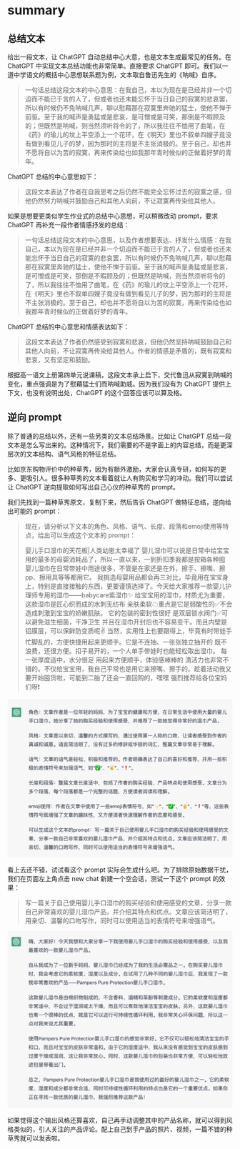 # summary

## 总结文本

给出一段文本，让 ChatGPT 自动总结中心大意，也是文本生成最常见的任务。在 ChatGPT 中实现文本总结功能也非常简单。直接要求 ChatGPT 即可。我们以一道中学语文的概括中心思想联系题为例，文本取自鲁迅先生的《呐喊》自序。

> 一句话总结这段文本的中心意思：在我自己，本以为现在是已经并非一个切迫而不能已于言的人了，但或者也还未能忘怀于当日自己的寂寞的悲哀罢，所以有时候仍不免呐喊几声，聊以慰藉那在寂寞里奔驰的猛士，使他不惮于前驱。至于我的喊声是勇猛或是悲哀，是可憎或是可笑，那倒是不暇顾及的；但既然是呐喊，则当然须听将令的了，所以我往往不恤用了曲笔，在《药》的瑜儿的坟上平空添上一个花环，在《明天》里也不叙单四嫂子竟没有做到看见儿子的梦，因为那时的主将是不主张消极的。至于自己，却也并不愿将自以为苦的寂寞，再来传染给也如我那年青时候似的正做着好梦的青年。

ChatGPT 总结的中心意思如下：

> 这段文本表达了作者在自我思考之后仍然不能完全忘怀过去的寂寞之感，但他仍然努力呐喊并鼓励自己和其他人向前，不让寂寞再传染给其他人。

如果是想要更类似学生作业式的总结中心思想，可以稍微改动 prompt，要求 ChatGPT 再补充一段作者情感抒发的总结：

> 一句话总结这段文本的中心意思，以及作者想要表达、抒发什么情感：在我自己，本以为现在是已经并非一个切迫而不能已于言的人了，但或者也还未能忘怀于当日自己的寂寞的悲哀罢，所以有时候仍不免呐喊几声，聊以慰藉那在寂寞里奔驰的猛士，使他不惮于前驱。至于我的喊声是勇猛或是悲哀，是可憎或是可笑，那倒是不暇顾及的；但既然是呐喊，则当然须听将令的了，所以我往往不恤用了曲笔，在《药》的瑜儿的坟上平空添上一个花环，在《明天》里也不叙单四嫂子竟没有做到看见儿子的梦，因为那时的主将是不主张消极的。至于自己，却也并不愿将自以为苦的寂寞，再来传染给也如我那年青时候似的正做着好梦的青年。

ChatGPT 总结的中心意思和情感表达如下：

> 这段文本表达了作者仍然感受到寂寞和悲哀，但他仍然坚持呐喊鼓励自己和其他人向前，不让寂寞再传染给其他人。作者的情感是矛盾的，既有寂寞和悲哀，又有坚定和鼓励。

根据高一语文上册第四单元说课稿，这段文本承上启下，交代鲁迅从寂寞到呐喊的变化，重点强调是为了慰藉猛士们而呐喊助威。因为我们没有为 ChatGPT 提供上下文，也没有说明出处，ChatGPT 的这个回答应该可以算及格。

## 逆向 prompt

除了普通的总结以外，还有一些另类的文本总结场景。比如让 ChatGPT 总结一段文本是怎么写出来的。这种情况下，我们需要的不是字面上的内容总结，而是更深层次的文本结构、语气风格的特征总结。

比如京东购物评价中的种草秀，因为有额外激励，大家会认真专研，如何写的更多、更吸引人。很多种草秀的文本看着就让人有购买和学习的冲动。我们可以尝试让 ChatGPT 逆向提取如何写出自己心仪的种草秀的 prompt。

我们先找到一篇种草秀原文，复制下来，然后告诉 ChatGPT 做特征总结，逆向给出可能的 prompt：

> 现在，请分析以下文本的角色、风格、语气、长度、段落和emoji使用等特点，给出可以生成这个文本的 prompt：
> 
> 婴儿手口湿巾的天花板|人类幼崽太幸福了
> 婴儿湿巾可以说是日常中给宝宝用的最多的母婴消耗品了，所以一直以来，一到折扣季我都是按箱各种囤 婴儿湿巾在日常带娃中用途很多，不管是在家还是在外，擦手、擦嘴、擦pp、擦用具等等都用它。
> 我挑选母婴用品都会再三对比，毕竟用在宝宝身上，特别是直接接触的东西，更要谨慎选择了。今天给大家推荐一款婴儿护理师专用的湿巾——babycare紫湿巾✨
> 给宝宝用的湿巾，材质尤为重要，这款湿巾是匠心织而成的水刺无纺布 亲肤柔软☁重点是它是弱酸性的✅不会造成刺激到宝宝的娇嫩肌肤。
> 它的包装的密封性很好 是双层锁水阀门✅可以避免滋生细菌，干净卫生 并且在湿巾开封后也不容易变干。而且内壁是铝膜层，可以保鲜防变质呢✌
> 当然，实用性上也要跟得上，毕竟有时带娃手忙脚乱的，方便快捷用起来更顺手。它是不连抽、一张张独立抽开的 既不浪费，还很方便。扣子易开的，一个人单手带娃时也能轻松取出湿巾。
> 每一张厚度适中，水分很足 用起来方便顺手，体验感棒棒的 清洁力也非常不错的。不仅给宝宝用，我自己平常也是用它来擦嘴、擦手的。趁着活动我又要开始囤货啦，可能到二胎了还会一直回购的，嘿嘿 强烈推荐给各位宝妈们呀❗

![](/images/awesome/summary-1.png)

看上去还不错，试试看这个 prompt 实际会生成什么吧。为了排除原始数据干扰，我们在页面左上角点击 new chat 新建一个空会话，测试一下这个 prompt 的效果：

> 写一篇关于自己使用婴儿手口湿巾的购买经验和使用感受的文章，分享一款自己非常喜欢的婴儿湿巾产品，并介绍其特点和优点。文章应该简洁明了，用亲切、温馨的口吻写作，同时可以使用适当的表情符号来增强语气。

![](/images/awesome/summary-2.png)

如果觉得这个输出风格还算喜欢，自己再手动调整其中的产品名称，就可以得到风格类似的，引人关注的产品评论。配上自己到手产品的照片、视频，一篇不错的种草秀就可以发表啦。

